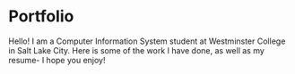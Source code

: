 # Portfolio

Hello!
I am a Computer Information System student at Westminster College in Salt Lake City.
Here is some of the work I have done, as well as my resume- I hope you enjoy!
